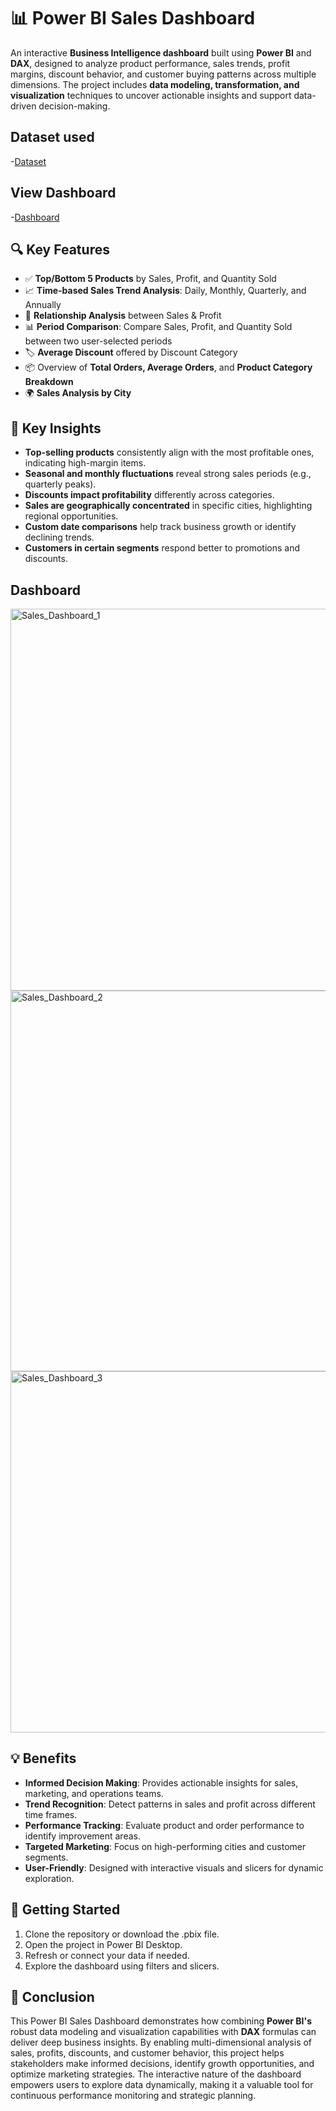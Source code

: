 # 📊 Power BI Sales Dashboard
An interactive **Business Intelligence dashboard** built using **Power BI** and **DAX**, designed to analyze product performance, sales trends, profit margins, discount behavior, and customer buying patterns across multiple dimensions. The project includes **data modeling, transformation, and visualization** techniques to uncover actionable insights and support data-driven decision-making.


## Dataset used
-<a href="https://github.com/akhilm-ds/Data-Analysis-Dashboard/blob/main/Store%2BData.xlsx">Dataset<a/>
## View Dashboard
-<a href="https://github.com/akhilm-ds/Data-Analysis-Dashboard/blob/main/Sales_Dashboard.pbix">Dashboard<a/>

## 🔍 Key Features

- ✅ **Top/Bottom 5 Products** by Sales, Profit, and Quantity Sold  
- 📈 **Time-based Sales Trend Analysis**: Daily, Monthly, Quarterly, and Annually  
- 🔄 **Relationship Analysis** between Sales & Profit  
- 📊 **Period Comparison**: Compare Sales, Profit, and Quantity Sold between two user-selected periods  
- 🏷️ **Average Discount** offered by Discount Category  
- 📦 Overview of **Total Orders, Average Orders**, and **Product Category Breakdown**  
- 🌍 **Sales Analysis by City**  

## 📌 Key Insights

- **Top-selling products** consistently align with the most profitable ones, indicating high-margin items.  
- **Seasonal and monthly fluctuations** reveal strong sales periods (e.g., quarterly peaks).  
- **Discounts impact profitability** differently across categories.  
- **Sales are geographically concentrated** in specific cities, highlighting regional opportunities.  
- **Custom date comparisons** help track business growth or identify declining trends.  
- **Customers in certain segments** respond better to promotions and discounts.

## Dashboard
<img width="611" alt="Sales_Dashboard_1" src="https://github.com/user-attachments/assets/4ef7a915-7537-4c8b-aa3e-1db596fd178a" />
<img width="609" alt="Sales_Dashboard_2" src="https://github.com/user-attachments/assets/fd054097-72ab-4a76-acc5-85b750e63a89" />
<img width="578" alt="Sales_Dashboard_3" src="https://github.com/user-attachments/assets/92f6edbc-4331-4279-b213-2bfdd4b357d1" />

## 💡 Benefits

- **Informed Decision Making**: Provides actionable insights for sales, marketing, and operations teams.  
- **Trend Recognition**: Detect patterns in sales and profit across different time frames.  
- **Performance Tracking**: Evaluate product and order performance to identify improvement areas.  
- **Targeted Marketing**: Focus on high-performing cities and customer segments.  
- **User-Friendly**: Designed with interactive visuals and slicers for dynamic exploration.

## 🚀 Getting Started

1.	Clone the repository or download the .pbix file.
2.	Open the project in Power BI Desktop.
3.	Refresh or connect your data if needed.
4.	Explore the dashboard using filters and slicers.

## 🎯 Conclusion
This Power BI Sales Dashboard demonstrates how combining **Power BI's** robust data modeling and visualization capabilities with **DAX** formulas can deliver deep business insights. By enabling multi-dimensional analysis of sales, profits, discounts, and customer behavior, this project helps stakeholders make informed decisions, identify growth opportunities, and optimize marketing strategies. The interactive nature of the dashboard empowers users to explore data dynamically, making it a valuable tool for continuous performance monitoring and strategic planning.


